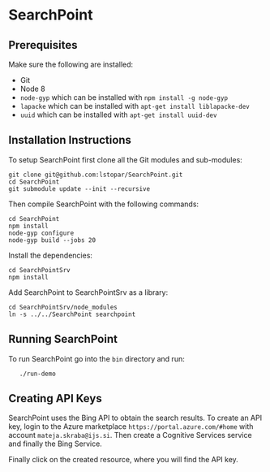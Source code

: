 
# SearchPoint

## Prerequisites

Make sure the following are installed:

- Git
- Node 8
- `node-gyp` which can be installed with `npm install -g node-gyp`
- `lapacke` which can be installed with `apt-get install liblapacke-dev`
- `uuid` which can be installed with `apt-get install uuid-dev`

## Installation Instructions

To setup SearchPoint first clone all the Git modules and sub-modules:
```
git clone git@github.com:lstopar/SearchPoint.git
cd SearchPoint
git submodule update --init --recursive
```

Then compile SearchPoint with the following commands:
```
cd SearchPoint
npm install
node-gyp configure
node-gyp build --jobs 20
```

Install the dependencies:
```
cd SearchPointSrv
npm install
```

Add SearchPoint to SearchPointSrv as a library:
```
cd SearchPointSrv/node_modules
ln -s ../../SearchPoint searchpoint
```

## Running SearchPoint

To run SearchPoint go into the `bin` directory and run:
```
   ./run-demo
```

## Creating API Keys

SearchPoint uses the Bing API to obtain the search results. To create an API key,
login to the Azure marketplace `https://portal.azure.com/#home` with account
`mateja.skraba@ijs.si`. Then create a Cognitive Services service and finally the
Bing Service.

Finally click on the created resource, where you will find the API key.

